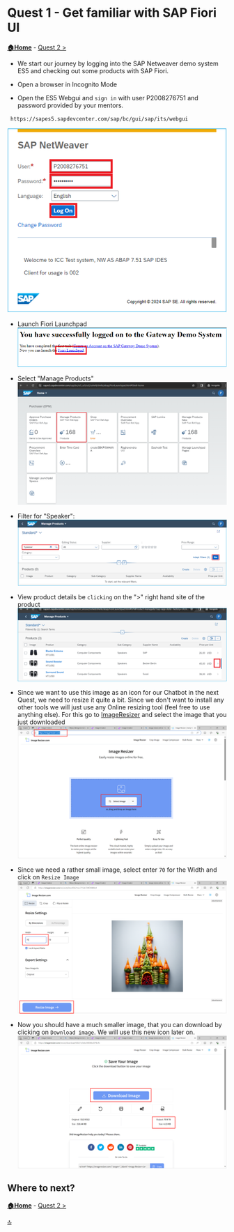  # Quest 1 - Get familiar with SAP Fiori UI

**[🏠Home](../README.md)** - [ Quest 2 >](quest2.md)


* We start our journey by logging into the SAP Netweaver demo system ES5 and checking out some products with SAP Fiori. 
  

* Open a browser in Incognito Mode

* Open the ES5 Webgui and `sign in` with user P2008276751 and password provided by your mentors.
 ```http
  https://sapes5.sapdevcenter.com/sap/bc/gui/sap/its/webgui
  ```
 ![Sign In](../media/quest1/01-SignInES5.png)


* Launch Fiori Launchpad
![Sign In](../media/quest1/02-LaunchFiori.png)


* Select "Manage Products"
![Sign In](../media/quest1/03-FioriManageProducts.png)

* Filter for "Speaker":
![Sign In](../media/quest1/04-SearchSpeaker.png)



* View product details be `clicking` on the ">" right hand site of the product
![Sign In](../media/quest1/05-SelectProduct.png)





* Since we want to use this image as an icon for our Chatbot in the next Quest, we need to resize it quite a bit. Since we don't want to install any other tools we will just use any Online resizing tool (feel free to use anything else). For this go to [ImageResizer](https://imageresizer.com/) and select the image that you just downloaded
![Sign In](../media/quest1/06-ImageResizer.png)


* Since we need a rather small image, select enter `70` for the Width and click on `Resize Image` 
![Sign In](../media/quest1/06a-Resize.png)

* Now you should have a much smaller image, that you can download by clicking on `Download image`. We will use this new icon later on. 
![Sign In](../media/quest1/07-Download70.png)


## Where to next?

**[🏠Home](../README.md)** - [ Quest 2 >](quest2.md)

[🔝](#)

